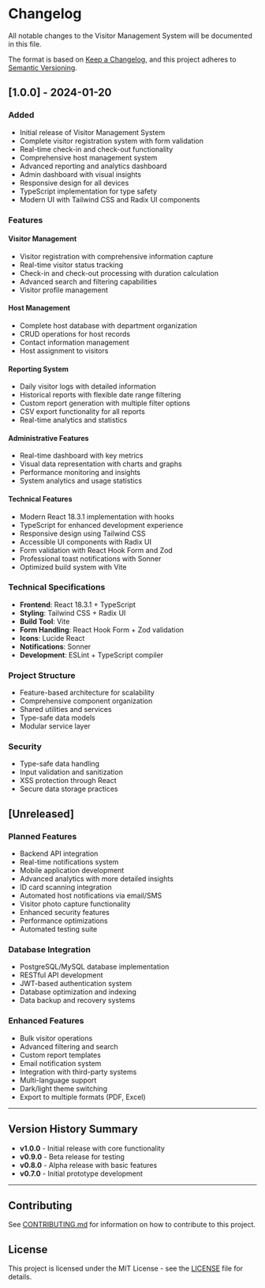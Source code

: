 # Changelog

All notable changes to the Visitor Management System will be documented in this file.

The format is based on [Keep a Changelog](https://keepachangelog.com/en/1.0.0/),
and this project adheres to [Semantic Versioning](https://semver.org/spec/v2.0.0.html).

## [1.0.0] - 2024-01-20

### Added
- Initial release of Visitor Management System
- Complete visitor registration system with form validation
- Real-time check-in and check-out functionality
- Comprehensive host management system
- Advanced reporting and analytics dashboard
- Admin dashboard with visual insights
- Responsive design for all devices
- TypeScript implementation for type safety
- Modern UI with Tailwind CSS and Radix UI components

### Features
#### Visitor Management
- Visitor registration with comprehensive information capture
- Real-time visitor status tracking
- Check-in and check-out processing with duration calculation
- Advanced search and filtering capabilities
- Visitor profile management

#### Host Management
- Complete host database with department organization
- CRUD operations for host records
- Contact information management
- Host assignment to visitors

#### Reporting System
- Daily visitor logs with detailed information
- Historical reports with flexible date range filtering
- Custom report generation with multiple filter options
- CSV export functionality for all reports
- Real-time analytics and statistics

#### Administrative Features
- Real-time dashboard with key metrics
- Visual data representation with charts and graphs
- Performance monitoring and insights
- System analytics and usage statistics

#### Technical Features
- Modern React 18.3.1 implementation with hooks
- TypeScript for enhanced development experience
- Responsive design using Tailwind CSS
- Accessible UI components with Radix UI
- Form validation with React Hook Form and Zod
- Professional toast notifications with Sonner
- Optimized build system with Vite

### Technical Specifications
- **Frontend**: React 18.3.1 + TypeScript
- **Styling**: Tailwind CSS + Radix UI
- **Build Tool**: Vite
- **Form Handling**: React Hook Form + Zod validation
- **Icons**: Lucide React
- **Notifications**: Sonner
- **Development**: ESLint + TypeScript compiler

### Project Structure
- Feature-based architecture for scalability
- Comprehensive component organization
- Shared utilities and services
- Type-safe data models
- Modular service layer

### Security
- Type-safe data handling
- Input validation and sanitization
- XSS protection through React
- Secure data storage practices

## [Unreleased]

### Planned Features
- Backend API integration
- Real-time notifications system
- Mobile application development
- Advanced analytics with more detailed insights
- ID card scanning integration
- Automated host notifications via email/SMS
- Visitor photo capture functionality
- Enhanced security features
- Performance optimizations
- Automated testing suite

### Database Integration
- PostgreSQL/MySQL database implementation
- RESTful API development
- JWT-based authentication system
- Database optimization and indexing
- Data backup and recovery systems

### Enhanced Features
- Bulk visitor operations
- Advanced filtering and search
- Custom report templates
- Email notification system
- Integration with third-party systems
- Multi-language support
- Dark/light theme switching
- Export to multiple formats (PDF, Excel)

---

## Version History Summary

- **v1.0.0** - Initial release with core functionality
- **v0.9.0** - Beta release for testing
- **v0.8.0** - Alpha release with basic features
- **v0.7.0** - Initial prototype development

---

## Contributing

See [CONTRIBUTING.md](CONTRIBUTING.md) for information on how to contribute to this project.

## License

This project is licensed under the MIT License - see the [LICENSE](LICENSE) file for details.